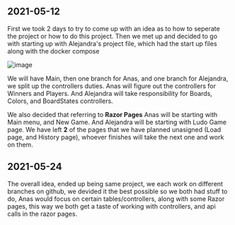 ## 2021-05-12
First we took 2 days to try to come up with an idea as to how to seperate the project or how to do this project. Then we met up and decided to go with starting up with Alejandra's project file, which had the start up files along with the docker compose

![image](https://user-images.githubusercontent.com/70092696/118379515-441abb80-b5db-11eb-838b-25789ef4e109.png)

We will have Main, then one branch for Anas, and one branch for Alejandra, we split up the controllers duties. Anas will figure out the controllers for Winners and Players. And Alejandra will take responsibility for Boards, Colors, and BoardStates controllers. 

We also decided that referring to **Razor Pages** Anas will be starting with Main menu, and New Game. And Alejandra will be starting with Ludo Game page. We have left **2** of the pages that we have planned unasigned (Load page, and History page), whoever finishes will take the next one and work on them.

## 2021-05-24
The overall idea, ended up being same project, we each work on different branches on github, we devided it the best possible so we both had stuff to do, Anas would focus on certain tables/controllers, along with some Razor pages, this way we both get a taste of working with controllers, and api calls in the razor pages.

